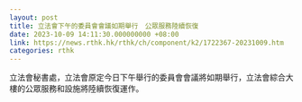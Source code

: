 ```yaml
---
layout: post
title: 立法會下午的委員會會議如期舉行　公眾服務陸續恢復
date: 2023-10-09 14:11:30.000000000 +08:00
link: https://news.rthk.hk/rthk/ch/component/k2/1722367-20231009.htm
categories: rthk
---
```


立法會秘書處，立法會原定今日下午舉行的委員會會議將如期舉行，立法會綜合大樓的公眾服務和設施將陸續恢復運作。
